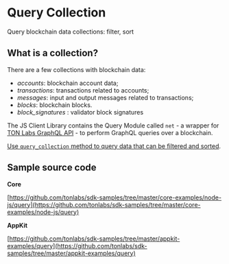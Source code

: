 # Query Collection

Query blockchain data collections: filter, sort

## What is a collection?

There are a few collections with blockchain data:

* _accounts_: blockchain account data;
* _transactions_: transactions related to accounts;
* _messages_: input and output messages related to transactions;
* _blocks_: blockchain blocks.
* _block_signatures_ : validator block signatures

The JS Client Library contains the Query Module called `net` - a wrapper for [TON Labs GraphQL API](../../docs/ton_os_api/) - to perform GraphQL queries over a blockchain.

[Use `query_collection` method to query data that can be filtered and sorted](../../docs/modules/mod_net.md#query_collection).

## Sample source code

**Core**

[https://github.com/tonlabs/sdk-samples/tree/master/core-examples/node-js/query](https://github.com/tonlabs/sdk-samples/tree/master/core-examples/node-js/query)

**AppKit**

[https://github.com/tonlabs/sdk-samples/tree/master/appkit-examples/query](https://github.com/tonlabs/sdk-samples/tree/master/appkit-examples/query)
